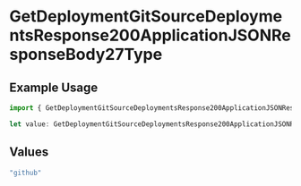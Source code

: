 # GetDeploymentGitSourceDeploymentsResponse200ApplicationJSONResponseBody27Type

## Example Usage

```typescript
import { GetDeploymentGitSourceDeploymentsResponse200ApplicationJSONResponseBody27Type } from "@simplesagar/vercel/models/getdeploymentop.js";

let value: GetDeploymentGitSourceDeploymentsResponse200ApplicationJSONResponseBody27Type = "github";
```

## Values

```typescript
"github"
```